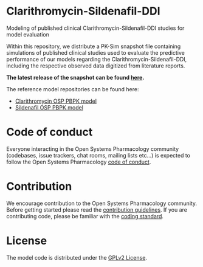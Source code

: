 # Clarithromycin-Sildenafil-DDI

Modeling of published clinical Clarithromycin-Sildenafil-DDI studies for model evaluation

Within this repository, we distribute a PK-Sim snapshot file containing simulations of published clinical studies used to evaluate the predictive performance of our models regarding the Clarithromycin-Sildenafil-DDI, including the respective observed data digitized from literature reports.

**The latest release of the snapshot can be found [here](https://github.com/Open-Systems-Pharmacology/Clarithromycin-Sildenafil-DDI/releases/latest).**

The reference model repositories can be found here:
* [Clarithromycin OSP PBPK model](https://github.com/Open-Systems-Pharmacology/Clarithromycin-Model)
* [Sildenafil OSP PBPK model](https://github.com/Open-Systems-Pharmacology/Sildenafil-Model)

# Code of conduct
Everyone interacting in the Open Systems Pharmacology community (codebases, issue trackers, chat rooms, mailing lists etc...) is expected to follow the Open Systems Pharmacology [code of conduct](https://github.com/Open-Systems-Pharmacology/Suite/blob/master/CODE_OF_CONDUCT.md#contributor-covenant-code-of-conduct).

# Contribution
We encourage contribution to the Open Systems Pharmacology community. Before getting started please read the [contribution guidelines](https://github.com/Open-Systems-Pharmacology/Suite/blob/master/CONTRIBUTING.md#ways-to-contribute). If you are contributing code, please be familiar with the [coding standard](https://github.com/Open-Systems-Pharmacology/Suite/blob/master/CODING_STANDARDS.md#visual-studio-settings).

# License
The model code is distributed under the [GPLv2 License](https://github.com/Open-Systems-Pharmacology/Suite/blob/develop/LICENSE).
